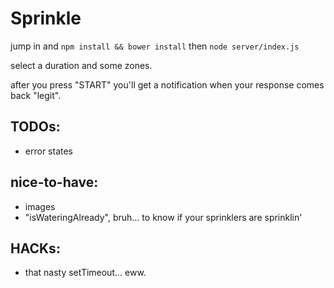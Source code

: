 # Sprinkle 

jump in and `npm install && bower install` then `node server/index.js`

select a duration and some zones.

after you press "START" you'll get a notification when your response comes back "legit".

## TODOs: 
- error states 

## nice-to-have: 
- images
- "isWateringAlready", bruh... to know if your sprinklers are sprinklin'

## HACKs:
- that nasty setTimeout... eww.
